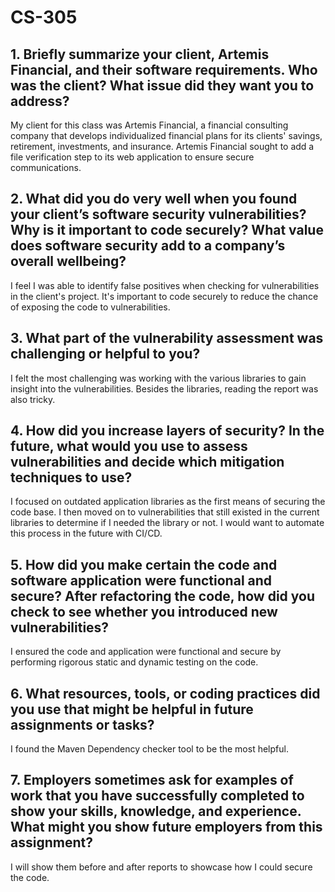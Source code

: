 # CS-305

## 1. Briefly summarize your client, Artemis Financial, and their software requirements. Who was the client? What issue did they want you to address?

My client for this class was Artemis Financial, a financial consulting company that develops individualized financial plans for its clients' savings, retirement, investments, and insurance. Artemis Financial sought to add a file verification step to its web application to ensure secure communications.

## 2. What did you do very well when you found your client’s software security vulnerabilities? Why is it important to code securely? What value does software security add to a company’s overall wellbeing?

I feel I was able to identify false positives when checking for vulnerabilities in the client's project. It's important to code securely to reduce the chance of exposing the code to vulnerabilities.

## 3. What part of the vulnerability assessment was challenging or helpful to you?

I felt the most challenging was working with the various libraries to gain insight into the vulnerabilities. Besides the libraries, reading the report was also tricky.


## 4. How did you increase layers of security? In the future, what would you use to assess vulnerabilities and decide which mitigation techniques to use?

I focused on outdated application libraries as the first means of securing the code base. I then moved on to vulnerabilities that still existed in the current libraries to determine if I needed the library or not. I would want to automate this process in the future with CI/CD.

## 5. How did you make certain the code and software application were functional and secure? After refactoring the code, how did you check to see whether you introduced new vulnerabilities?


I ensured the code and application were functional and secure by performing rigorous static and dynamic testing on the code.

## 6. What resources, tools, or coding practices did you use that might be helpful in future assignments or tasks?

I found the Maven Dependency checker tool to be the most helpful.

## 7. Employers sometimes ask for examples of work that you have successfully completed to show your skills, knowledge, and experience. What might you show future employers from this assignment?

I will show them before and after reports to showcase how I could secure the code.
